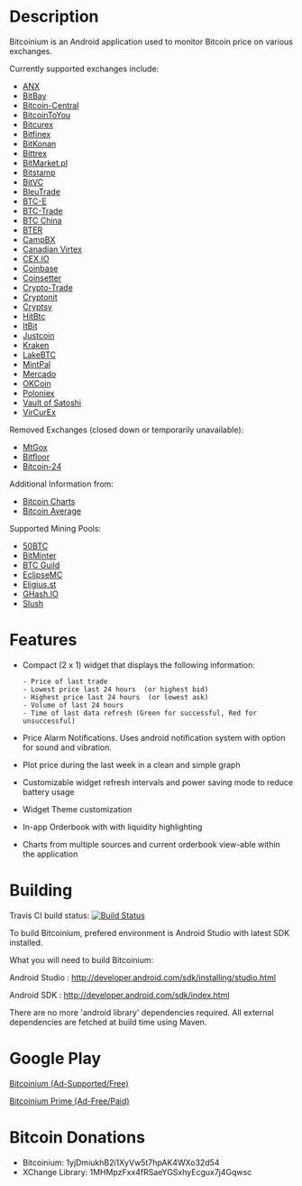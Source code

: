 Description
===============
Bitcoinium is an Android application used to monitor Bitcoin price on various exchanges. 

Currently supported exchanges include:

  - [ANX](https://anxbtc.com)
  - [BitBay](https://bitbay.pl)
  - [Bitcoin-Central](http://bitcoin-central.net)
  - [BitcoinToYou](https://www.bitcointoyou.com)
  - [Bitcurex](https://bitcurex.com)
  - [Bitfinex](https://bitfinex.com.com)
  - [BitKonan](https://bitkonan.com)
  - [Bittrex](https://bittrex.com)
  - [BitMarket.pl](https://bitmarket.pl)
  - [Bitstamp](https://www.bitstamp.net)
  - [BitVC](https://www.bitvc.com)
  - [BleuTrade](https://bleutrade.com)
  - [BTC-E](https://btc-e.com)
  - [BTC-Trade](https://www.btctrade.com)
  - [BTC China](https://btcchina.com)
  - [BTER](https://bter.com)
  - [CampBX](https://campbx.com)
  - [Canadian Virtex](https://www.cavirtex.com)
  - [CEX.IO](https://cex.io)
  - [Coinbase](https://coinbase.com)
  - [Coinsetter](https://www.coinsetter.com)
  - [Crypto-Trade](https://crypto-trade.com)
  - [Cryptonit](https://cryptonit.net)
  - [Cryptsy](https://www.cryptsy.com)
  - [HitBtc](https://hitbtc.com)
  - [ItBit](https://www.itbit.com)
  - [Justcoin](https://justcoin.com/en)
  - [Kraken](https://www.kraken.com)
  - [LakeBTC](https://lakebtc.com)
  - [MintPal](https://www.mintpal.com)
  - [Mercado](https://www.mercadobitcoin.com.br)
  - [OKCoin](https://www.okcoin.com)
  - [Poloniex](https://poloniex.com)
  - [Vault of Satoshi](https://www.vaultofsatoshi.com)
  - [VirCurEx](https://vircurex.com)
	
Removed Exchanges (closed down or temporarily unavailable):

  - [MtGox](http://mtgox.com)
  - [Bitfloor](https://bitfloor.com)
  - [Bitcoin-24](https://bitcoin-24.com)
		
Additional Information from:

  - [Bitcoin Charts](http://bitcoincharts.com/markets)
  - [Bitcoin Average](https://bitcoinaverage.com)

Supported Mining Pools:

  - [50BTC](https://50btc.com/en)
  - [BitMinter](http://bitminter.com)
  - [BTC Guild](https://www.btcguild.com)
  - [EclipseMC](https://eclipsemc.com)
  - [Eligius.st](http://eligius.st)
  - [GHash.IO](https://ghash.io/)
  - [Slush](http://mining.bitcoin.cz)

Features
===============
- Compact (2 x 1) widget that displays the following information:
 
      - Price of last trade
      - Lowest price last 24 hours  (or highest bid)
      - Highest price last 24 hours  (or lowest ask)
      - Volume of last 24 hours
      - Time of last data refresh (Green for successful, Red for unsuccessful)

- Price Alarm Notifications. Uses android notification system with option for sound and vibration.
- Plot price during the last week in a clean and simple graph
- Customizable widget refresh intervals and power saving mode to reduce battery usage
- Widget Theme customization
- In-app Orderbook with with liquidity highlighting
- Charts from multiple sources and current orderbook view-able within the application

Building 
===============
Travis CI build status: [![Build Status](https://travis-ci.org/veken0m/bitcoinium.svg?branch=develop)](https://travis-ci.org/veken0m/bitcoinium)

To build Bitcoinium, prefered environment is Android Studio with latest SDK installed.

What you will need to build Bitcoinium:

Android Studio							: http://developer.android.com/sdk/installing/studio.html

Android SDK								: http://developer.android.com/sdk/index.html

There are no more 'android library' dependencies required. All external dependencies are fetched at build time using Maven.


Google Play
===============
[Bitcoinium (Ad-Supported/Free)](https://play.google.com/store/apps/details?id=com.veken0m.cavirtex)

[Bitcoinium Prime (Ad-Free/Paid)](https://play.google.com/store/apps/details?id=com.veken0m.bitcoinium)


Bitcoin Donations
===============
- Bitcoinium: 1yjDmiukhB2i1XyVw5t7hpAK4WXo32d54
- XChange Library: 1MHMpzFxx4fRSaeYGSxhyEcgux7j4Gqwsc
